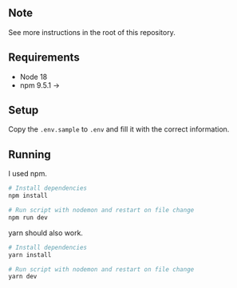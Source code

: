 ## Note
See more instructions in the root of this repository.

## Requirements
- Node 18
- npm 9.5.1 ->

## Setup
Copy the `.env.sample` to `.env` and fill it with the correct information.

## Running

I used npm.
```sh
# Install dependencies
npm install

# Run script with nodemon and restart on file change
npm run dev
```
yarn should also work.
```sh
# Install dependencies
yarn install

# Run script with nodemon and restart on file change
yarn dev
```
